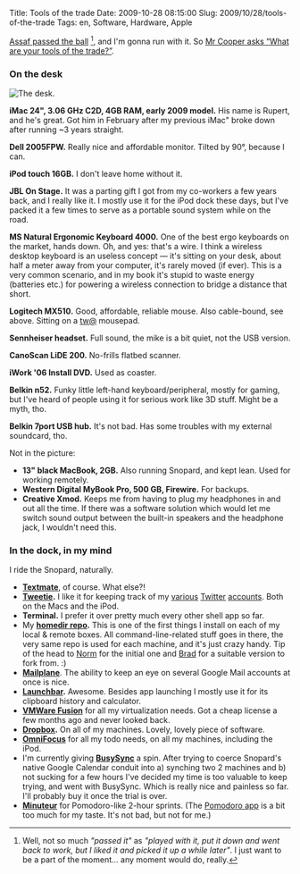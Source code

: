 Title: Tools of the trade
Date: 2009-10-28 08:15:00
Slug: 2009/10/28/tools-of-the-trade
Tags: en, Software, Hardware, Apple


[Assaf passed the ball][1] [^1], and I'm gonna run with it. So [Mr Cooper
asks “What are your tools of the trade?”][3].

### On the desk

![The desk.][4]

**iMac 24", 3.06 GHz C2D, 4GB RAM, early 2009 model.** His name is Rupert, and
he's great. Got him in February after my previous iMac" broke down after
running ~3 years straight.

**Dell 2005FPW.** Really nice and affordable monitor. Tilted by 90°, because
I can.

**iPod touch 16GB.** I don't leave home without it.

**JBL On Stage.** It was a parting gift I got from my co-workers a few years
back, and I really like it. I mostly use it for the iPod dock these days, but
I've packed it a few times to serve as a portable sound system while on the
road.

**MS Natural Ergonomic Keyboard 4000.** One of the best ergo keyboards on the
market, hands down. Oh, and yes: that's a wire. I think a wireless desktop
keyboard is an useless concept — it's sitting on your desk, about half a
meter away from your computer, it's rarely moved (if ever). This is a very
common scenario, and in my book it's stupid to waste energy (batteries etc.)
for powering a wireless connection to bridge a distance that short.

**Logitech MX510.** Good, affordable, reliable mouse. Also cable-bound, see
above. Sitting on a [tw@][5] mousepad.

**Sennheiser headset.** Full sound, the mike is a bit quiet, not the USB
version.

**CanoScan LiDE 200.** No-frills flatbed scanner.

**iWork '06 Install DVD.** Used as coaster.

**Belkin n52.** Funky little left-hand keyboard/peripheral, mostly for gaming,
but I've heard of people using it for serious work like 3D stuff. Might be a
myth, tho.

**Belkin 7port USB hub.** It's not bad. Has some troubles with my external
soundcard, tho.

Not in the picture:

  * **13" black MacBook, 2GB.** Also running Snopard, and kept lean. Used for
    working remotely.
  * **Western Digital MyBook Pro, 500 GB, Firewire.** For backups.
  * **Creative Xmod.** Keeps me from having to plug my headphones in and out
    all the time. If there was a software solution which would let me switch
    sound output between the built-in speakers and the headphone jack, I
    wouldn't need this.

### In the dock, in my mind

I ride the Snopard, naturally.

* **[Textmate][6]**, of course. What else?!
* **[Tweetie][7].** I like it for keeping track of my [various][8]
  [Twitter][9] [accounts][10]. Both on the Macs and the iPod.
* **Terminal.** I prefer it over pretty much every other shell app so far.
* My **[homedir repo][11].** This is one of the first things I install on each
  of my local & remote boxes. All command-line-related stuff goes in there,
  the very same repo is used for each machine, and it's just crazy handy. Tip
  of the head to [Norm][12] for the initial one and [Brad][13] for a suitable
  version to fork from. :)
* **[Mailplane][14]**. The ability to keep an eye on several Google Mail
  accounts at once is nice.
* **[Launchbar][15].** Awesome. Besides app launching I mostly use it for its
  clipboard history and calculator.
* **[VMWare Fusion][16]** for all my virtualization needs. Got a cheap license
  a few months ago and never looked back.
* **[Dropbox][17].** On all of my machines. Lovely, lovely piece of software.
* **[OmniFocus][18]** for all my todo needs, on all my machines, including the
  iPod.
* I'm currently giving **[BusySync][19]** a spin. After trying to coerce
  Snopard's native Google Calendar conduit into a) synching two 2 machines and
  b) not sucking for a few hours I've decided my time is too valuable to keep
  trying, and went with BusySync. Which is really nice and painless so far.
  I'll probably buy it once the trial is over.
* **[Minuteur][20]** for Pomodoro-like 2-hour sprints. (The
  [Pomodoro app][21] is a bit too much for my taste. It's not bad, but not
  for me.)


[^1]: Well, not so much _"passed it"_ as _"played with it, put it down and
      went back to work, but I liked it and picked it up a while later"_. I
      just want to be a part of the moment… any moment would do, really.

   [1]: http://blog.labnotes.org/2009/10/23/tools-of-the-trade/
   [2]: #fn:p225698723-1
   [3]: http://rubyflow.com/items/2865
   [4]: http://dl.dropbox.com/u/7298/blog/225698723_1.jpg
   [5]: http://gta.wikia.com/TW@
   [6]: http://macromates.com
   [7]: http://www.atebits.com/tweetie-mac/
   [8]: http://twitter.com/Carlo
   [9]: http://twitter.com/TwerpScan
   [10]: http://twitter.com/Charpool
   [11]: http://github.com/carlo/homedir
   [12]: http://github.com/norm/homedir
   [13]: http://github.com/bradleywright/homedir
   [14]: http://mailplaneapp.com/
   [15]: http://www.obdev.at/products/launchbar/index.html
   [16]: http://www.vmware.com/products/fusion
   [17]: https://www.getdropbox.com/referrals/NTcyOTg5
   [18]: http://www.omnigroup.com/omnifocus
   [19]: http://
   [20]: http://www.phg-home.com/index_mac.html
   [21]: http://pomodoro.ugolandini.com/
   [22]: #fnref:p225698723-1
